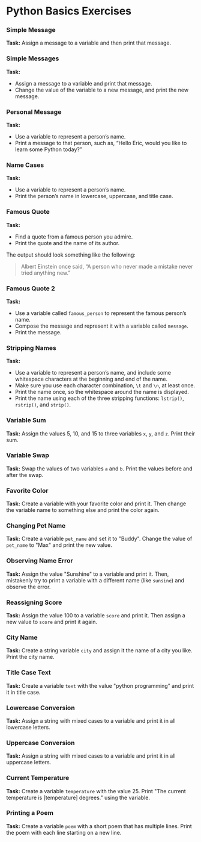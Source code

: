 # Python Basics Exercises

### Simple Message
**Task:** Assign a message to a variable and then print that message.

### Simple Messages
**Task:**
* Assign a message to a variable and print that message.
* Change the value of the variable to a new message, and print the new message.

### Personal Message
**Task:**
* Use a variable to represent a person’s name.
* Print a message to that person, such as, “Hello Eric, would you like to learn some Python today?”

### Name Cases
**Task:**
* Use a variable to represent a person’s name.
* Print the person’s name in lowercase, uppercase, and title case.

### Famous Quote
**Task:**
* Find a quote from a famous person you admire.
* Print the quote and the name of its author.

The output should look something like the following:
> Albert Einstein once said, “A person who never made a mistake never tried anything new.”

### Famous Quote 2
**Task:**
* Use a variable called `famous_person` to represent the famous person’s name.
* Compose the message and represent it with a variable called `message`.
* Print the message.

### Stripping Names
**Task:**
* Use a variable to represent a person’s name, and include some whitespace characters at the beginning and end of the name.
* Make sure you use each character combination, `\t` and `\n`, at least once.
* Print the name once, so the whitespace around the name is displayed.
* Print the name using each of the three stripping functions: `lstrip()`, `rstrip()`, and `strip()`.

### Variable Sum
**Task:** Assign the values 5, 10, and 15 to three variables `x`, `y`, and `z`. Print their sum.

### Variable Swap
**Task:** Swap the values of two variables `a` and `b`. Print the values before and after the swap.

### Favorite Color
**Task:** Create a variable with your favorite color and print it. Then change the variable name to something else and print the color again.

### Changing Pet Name
**Task:** Create a variable `pet_name` and set it to "Buddy". Change the value of `pet_name` to "Max" and print the new value.

### Observing Name Error
**Task:** Assign the value "Sunshine" to a variable and print it. Then, mistakenly try to print a variable with a different name (like `sunsine`) and observe the error.

### Reassigning Score
**Task:** Assign the value 100 to a variable `score` and print it. Then assign a new value to `score` and print it again.

### City Name
**Task:** Create a string variable `city` and assign it the name of a city you like. Print the city name.

### Title Case Text
**Task:** Create a variable `text` with the value "python programming" and print it in title case.

### Lowercase Conversion
**Task:** Assign a string with mixed cases to a variable and print it in all lowercase letters.

### Uppercase Conversion
**Task:** Assign a string with mixed cases to a variable and print it in all uppercase letters.

### Current Temperature
**Task:** Create a variable `temperature` with the value 25. Print "The current temperature is [temperature] degrees." using the variable.

### Printing a Poem
**Task:** Create a variable `poem` with a short poem that has multiple lines. Print the poem with each line starting on a new line.
